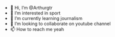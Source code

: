 - 👋 Hi, I’m @Arthurgtr
- 👀 I’m interested in sport
- 🌱 I’m currently learning journalism
- 💞️ I’m looking to collaborate on youtube channel
- 📫 How to reach me yeah

<!---
Arthurgtr/Arthurgtr is a ✨ special ✨ repository because its `README.md` (this file) appears on your GitHub profile.
You can click the Preview link to take a look at your changes.
--->
